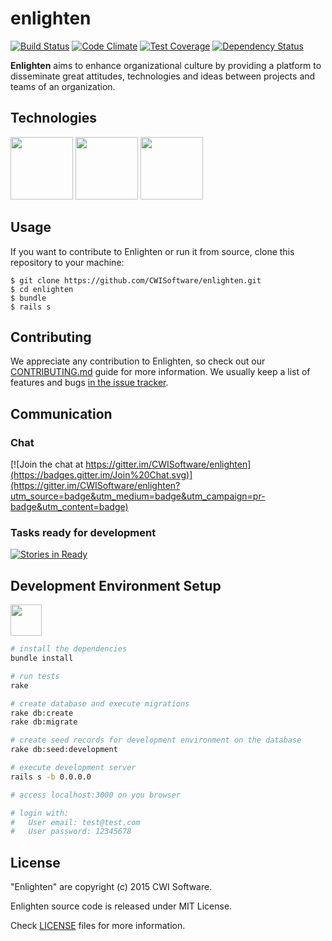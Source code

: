 # enlighten

[![Build Status](https://travis-ci.org/CWISoftware/enlighten.svg?branch=master)](https://travis-ci.org/CWISoftware/enlighten)
[![Code Climate](https://codeclimate.com/github/CWISoftware/enlighten/badges/gpa.svg)](https://codeclimate.com/github/CWISoftware/enlighten)
[![Test Coverage](https://codeclimate.com/github/CWISoftware/enlighten/badges/coverage.svg)](https://codeclimate.com/github/CWISoftware/enlighten/coverage)
[![Dependency Status](https://gemnasium.com/CWISoftware/enlighten.svg)](https://gemnasium.com/CWISoftware/enlighten)

**Enlighten** aims to enhance organizational culture by providing a platform to disseminate great attitudes, technologies and ideas between projects and teams of an organization.

## Technologies

[<img src="https://upload.wikimedia.org/wikipedia/commons/c/c3/Ruby_on_Rails_logo.svg" width="100" height="100">](http://rubyonrails.org/)
[<img src="https://raw.githubusercontent.com/rspec/rspec.github.io/source/source/images/logo.png" width="100" height="100">](http://rspec.info/)
[<img src="https://avatars2.githubusercontent.com/u/320565?v=3&s=200" width="100" height="100">](https://cucumber.io/)

## Usage

If you want to contribute to Enlighten or run it from source, clone this repository to your machine:

    $ git clone https://github.com/CWISoftware/enlighten.git
    $ cd enlighten
    $ bundle
    $ rails s

## Contributing

We appreciate any contribution to Enlighten, so check out our [CONTRIBUTING.md](CONTRIBUTING.md) guide for more information. We usually keep a list of features and bugs [in the issue tracker](https://github.com/CWISoftware/enlighten/issues).

## Communication

### Chat

[![Join the chat at https://gitter.im/CWISoftware/enlighten](https://badges.gitter.im/Join%20Chat.svg)](https://gitter.im/CWISoftware/enlighten?utm_source=badge&utm_medium=badge&utm_campaign=pr-badge&utm_content=badge)

### Tasks ready for development

[![Stories in Ready](https://badge.waffle.io/CWISoftware/enlighten.png?label=ready&title=Ready)](https://waffle.io/CWISoftware/enlighten)

## Development Environment Setup

[<img src="https://upload.wikimedia.org/wikipedia/commons/8/87/Vagrant.png" width="50" height="50">](https://github.com/CWISoftware/enlighten-vagrant)

```bash
# install the dependencies
bundle install

# run tests
rake

# create database and execute migrations
rake db:create
rake db:migrate

# create seed records for development environment on the database
rake db:seed:development

# execute development server
rails s -b 0.0.0.0

# access localhost:3000 on you browser

# login with:
#   User email: test@test.com
#   User password: 12345678
```

## License

"Enlighten" are copyright (c) 2015 CWI Software.

Enlighten source code is released under MIT License.

Check [LICENSE](LICENSE) files for more information.
